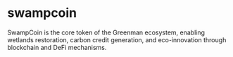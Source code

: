 # swampcoin
SwampCoin is the core token of the Greenman ecosystem, enabling wetlands restoration, carbon credit generation, and eco-innovation through blockchain and DeFi mechanisms.
